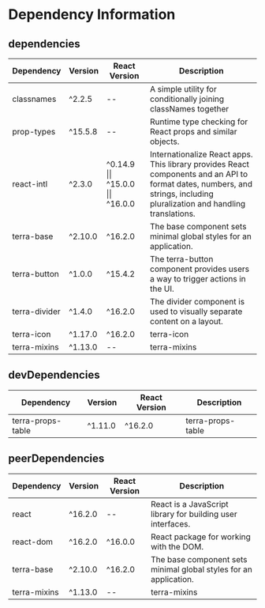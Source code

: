 # Dependency Information

## dependencies
| Dependency | Version | React Version | Description |
|-|-|-|-|
| classnames | ^2.2.5 | -- | A simple utility for conditionally joining classNames together |
| prop-types | ^15.5.8 | -- | Runtime type checking for React props and similar objects. |
| react-intl | ^2.3.0 | ^0.14.9 \|\| ^15.0.0 \|\| ^16.0.0 | Internationalize React apps. This library provides React components and an API to format dates, numbers, and strings, including pluralization and handling translations. |
| terra-base | ^2.10.0 | ^16.2.0 | The base component sets minimal global styles for an application. |
| terra-button | ^1.0.0 | ^15.4.2 | The terra-button component provides users a way to trigger actions in the UI. |
| terra-divider | ^1.4.0 | ^16.2.0 | The divider component is used to visually separate content on a layout. |
| terra-icon | ^1.17.0 | ^16.2.0 | terra-icon |
| terra-mixins | ^1.13.0 | -- | terra-mixins |

## devDependencies
| Dependency | Version | React Version | Description |
|-|-|-|-|
| terra-props-table | ^1.11.0 | ^16.2.0 | terra-props-table |

## peerDependencies
| Dependency | Version | React Version | Description |
|-|-|-|-|
| react | ^16.2.0 | -- | React is a JavaScript library for building user interfaces. |
| react-dom | ^16.2.0 | ^16.0.0 | React package for working with the DOM. |
| terra-base | ^2.10.0 | ^16.2.0 | The base component sets minimal global styles for an application. |
| terra-mixins | ^1.13.0 | -- | terra-mixins |
